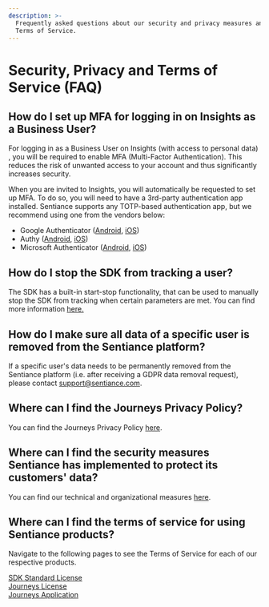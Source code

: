 ```yaml
---
description: >-
  Frequently asked questions about our security and privacy measures and our
  Terms of Service.
---
```


# Security, Privacy and Terms of Service \(FAQ\)

## How do I set up MFA for logging in on Insights as a Business User?

For logging in as a Business User on Insights \(with access to personal data\) , you will be required to enable MFA \(Multi-Factor Authentication\). This reduces the risk of unwanted access to your account and thus significantly increases security. 

When you are invited to Insights, you will automatically be requested to set up MFA. To do so, you will need to have a 3rd-party authentication app installed. Sentiance supports any TOTP-based authentication app, but we recommend using one from the vendors below:

* Google Authenticator \([Android](https://play.google.com/store/apps/details?id=com.google.android.apps.authenticator2&hl=en), [iOS](https://apps.apple.com/us/app/google-authenticator/id388497605)\)
* Authy \([Android](https://play.google.com/store/apps/details?id=com.authy.authy&hl=en), [iOS](https://apps.apple.com/us/app/twilio-authy/id494168017)\)
* Microsoft Authenticator \([Android](https://play.google.com/store/apps/details?id=com.azure.authenticator&hl=en), [iOS](https://apps.apple.com/us/app/microsoft-authenticator/id983156458)\)

## How do I stop the SDK from tracking a user?

The SDK has a built-in start-stop functionality, that can be used to manually stop the SDK from tracking when certain parameters are met. You can find more information [here.](https://docs.sentiance.com/sdk/appendix/controlled-detections)

## How do I make sure all data of a specific user is removed from the Sentiance platform?

If a specific user's data needs to be permanently removed from the Sentiance platform \(i.e. after receiving a GDPR data removal request\), please contact [support@sentiance.com](mailto:support@sentiance.com).

## Where can I find the Journeys Privacy Policy?

You can find the Journeys Privacy Policy [here](https://www.sentiance.com/privacy-and-security/journeys/).

## Where can I find the security measures Sentiance has implemented to protect its customers' data?

You can find our technical and organizational measures [here](https://www.sentiance.com/technical-and-organizational-measures/).

## Where can I find the terms of service for using Sentiance products?

Navigate to the following pages to see the Terms of Service for each of our respective products.

[SDK Standard License  
](https://www.sentiance.com/terms/sdk-standard/)[Journeys License  
](https://www.sentiance.com/terms/journeys/)[Journeys Application ](https://www.sentiance.com/terms/journeys-application/)



  




  




  


